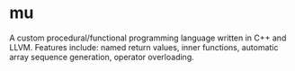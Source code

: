 # mu
A custom procedural/functional programming language written in C++ and LLVM.
Features include: named return values, inner functions, automatic array sequence generation, operator overloading.
